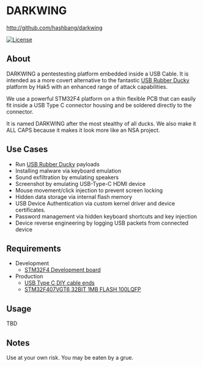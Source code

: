 # DARKWING #

<http://github.com/hashbang/darkwing>

[![License][license-badge]][license]

[license-badge]: https://img.shields.io/github/license/hashbang/darkwing.svg
[license]: https://github.com/hashbang/darkwing/blob/master/LICENSE.md

## About ##

  DARKWING a pentestesting platform embedded inside a USB Cable. It is intended
  as a more covert alternative to the fantastic [USB Rubber Ducky][4] platform
  by Hak5 with an enhanced range of attack capabilities.

  We use a powerful STM32F4 platform on a thin flexible PCB that can easily
  fit inside a USB Type C connector housing and be soldered directly to the
  connector.

  It is named DARKWING after the most stealthy of all ducks. We also make it
  ALL CAPS because it makes it look more like an NSA project.

## Use Cases ##

  * Run [USB Rubber Ducky][4] payloads
  * Installing malware via keyboard emulation
  * Sound exfiltration by emulating speakers
  * Screenshot by emulating USB-Type-C HDMI device
  * Mouse movement/click injection to prevent screen locking
  * Hidden data storage via internal flash memory
  * USB Device Authentication via custom kernel driver and device certificates.
  * Password management via hidden keyboard shortcuts and key injection
  * Device reverse engineering by logging USB packets from connected device

## Requirements ##

  * Development
    * [STM32F4 Development board][1]
  * Production
    * [USB Type C DIY cable ends][2]
    * [STM32F407VGT6 32BIT 1MB FLASH 100LQFP][3]

  [1]: https://www.digikey.com/product-detail/en/stmicro/STM32F407G-DISC1/497-16287-ND/5824404
  [2]: http://a.co/i35r3DK]
  [3]: https://www.digikey.com/product-detail/en/stmicroelectronics/STM32F407VGT6/497-11605-ND/2747117
  [4]: https://www.hak5.org/gear/usb-rubber-ducky

## Usage ##

TBD

## Notes ##

  Use at your own risk. You may be eaten by a grue.
